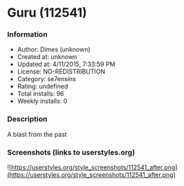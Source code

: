 # Guru (112541)

### Information
- Author: Dimes (unknown)
- Created at: unknown
- Updated at: 4/11/2015, 7:33:59 PM
- License: NO-REDISTRIBUTION
- Category: se7ensins
- Rating: undefined
- Total installs: 96
- Weekly installs: 0


### Description
A blast from the past


### Screenshots (links to userstyles.org)
![https://userstyles.org/style_screenshots/112541_after.png](https://userstyles.org/style_screenshots/112541_after.png)


